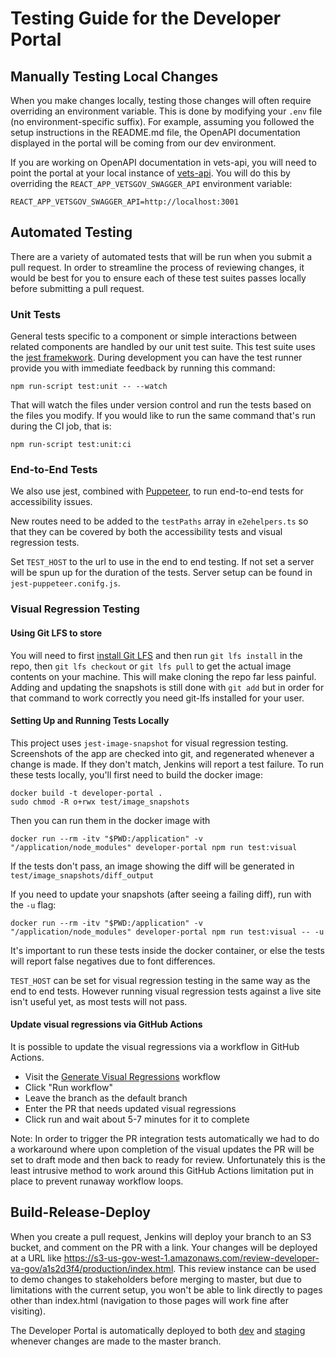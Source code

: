 # Testing Guide for the Developer Portal

## Manually Testing Local Changes

When you make changes locally, testing those changes will often require overriding an environment variable.
This is done by modifying your `.env` file (no environment-specific suffix). For example, assuming you
followed the setup instructions in the README.md file, the OpenAPI documentation displayed in the portal will
be coming from our dev environment.

If you are working on OpenAPI documentation in vets-api, you will need to point the portal at your local
instance of [vets-api](https://github.com/department-of-veterans-affairs/vets-api#base-setup). You will do
this by overriding the `REACT_APP_VETSGOV_SWAGGER_API` environment variable:

```
REACT_APP_VETSGOV_SWAGGER_API=http://localhost:3001
```

## Automated Testing

There are a variety of automated tests that will be run when you submit a pull request. In order to streamline
the process of reviewing changes, it would be best for you to ensure each of these test suites passes locally
before submitting a pull request.

### Unit Tests

General tests specific to a component or simple interactions between related components are handled by our
unit test suite. This test suite uses the [jest framekwork](https://jestjs.io/). During development you can
have the test runner provide you with immediate feedback by running this command:

```
npm run-script test:unit -- --watch
```

That will watch the files under version control and run the tests based on the files you modify. If you would
like to run the same command that's run during the CI job, that is:

```
npm run-script test:unit:ci
```

### End-to-End Tests

We also use jest, combined with [Puppeteer](https://github.com/GoogleChrome/puppeteer), to run end-to-end tests
for accessibility issues.

New routes need to be added to the `testPaths` array in `e2ehelpers.ts` so that they can be covered by both the accessibility tests and visual regression tests.

Set `TEST_HOST` to the url to use in the end to end testing. If not set a server will be spun up for the duration of the tests. Server setup can be found in `jest-puppeteer.conifg.js`.

### Visual Regression Testing

#### Using Git LFS to store

You will need to first [install Git LFS](https://github.com/git-lfs/git-lfs/wiki/Installation) and then run `git lfs install` in the repo, then `git lfs checkout` or `git lfs pull` to get the actual image contents on your machine. This will make cloning the repo far less painful. Adding and updating the snapshots is still done with `git add` but in order for that command to work correctly you need git-lfs installed for your user.

#### Setting Up and Running Tests Locally

This project uses `jest-image-snapshot` for visual regression testing. Screenshots of the app are checked into git, and regenerated whenever a change is made. If they don't match, Jenkins will report a test failure. To run these tests locally, you'll first need to build the docker image:

```
docker build -t developer-portal .
sudo chmod -R o+rwx test/image_snapshots
```

Then you can run them in the docker image with

```
docker run --rm -itv "$PWD:/application" -v "/application/node_modules" developer-portal npm run test:visual
```

If the tests don't pass, an image showing the diff will be generated in `test/image_snapshots/diff_output`

If you need to update your snapshots (after seeing a failing diff), run with the `-u` flag:

```
docker run --rm -itv "$PWD:/application" -v "/application/node_modules" developer-portal npm run test:visual -- -u
```

It's important to run these tests inside the docker container, or else the tests will report false negatives due to font differences.

`TEST_HOST` can be set for visual regression testing in the same way as the end to end tests. However running visual regression tests against a live site isn't useful yet, as most tests will not pass.

#### Update visual regressions via GitHub Actions

It is possible to update the visual regressions via a workflow in GitHub Actions.

- Visit the [Generate Visual Regressions](https://github.com/department-of-veterans-affairs/developer-portal/actions/workflows/generate-visual-regressions.yml) workflow
- Click "Run workflow"
- Leave the branch as the default branch
- Enter the PR that needs updated visual regressions
- Click run and wait about 5-7 minutes for it to complete

Note: In order to trigger the PR integration tests automatically we had to do a workaround where upon completion of the visual updates the PR will be set to draft mode and then back to ready for review. Unfortunately this is the least intrusive method to work around this GitHub Actions limitation put in place to prevent runaway workflow loops.

## Build-Release-Deploy

When you create a pull request, Jenkins will deploy your branch to an S3 bucket, and comment on the PR with a link. Your changes will be deployed at a URL like https://s3-us-gov-west-1.amazonaws.com/review-developer-va-gov/a1s2d3f4/production/index.html. This review instance can be used to demo changes to stakeholders before merging to master, but due to limitations with the current setup, you won't be able to link directly to pages other than index.html (navigation to those pages will work fine after visiting).

The Developer Portal is automatically deployed to both [dev](https://dev-developer.va.gov/) and [staging](https://staging-developer.va.gov/) whenever changes are made to the master branch.

